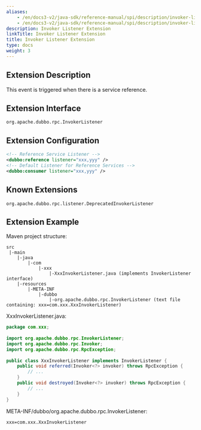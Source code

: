 ```yaml
---
aliases:
    - /en/docs3-v2/java-sdk/reference-manual/spi/description/invoker-listener/
    - /en/docs3-v2/java-sdk/reference-manual/spi/description/invoker-listener/
description: Invoker Listener Extension
linkTitle: Invoker Listener Extension
title: Invoker Listener Extension
type: docs
weight: 3
---
```







## Extension Description

This event is triggered when there is a service reference.

## Extension Interface

`org.apache.dubbo.rpc.InvokerListener`

## Extension Configuration

```xml
<!-- Reference Service Listener -->
<dubbo:reference listener="xxx,yyy" /> 
<!-- Default Listener for Reference Services -->
<dubbo:consumer listener="xxx,yyy" /> 
```

## Known Extensions

`org.apache.dubbo.rpc.listener.DeprecatedInvokerListener`

## Extension Example

Maven project structure:

```
src
 |-main
    |-java
        |-com
            |-xxx
                |-XxxInvokerListener.java (implements InvokerListener interface)
    |-resources
        |-META-INF
            |-dubbo
                |-org.apache.dubbo.rpc.InvokerListener (text file containing: xxx=com.xxx.XxxInvokerListener)
```

XxxInvokerListener.java:

```java
package com.xxx;
 
import org.apache.dubbo.rpc.InvokerListener;
import org.apache.dubbo.rpc.Invoker;
import org.apache.dubbo.rpc.RpcException;
 
public class XxxInvokerListener implements InvokerListener {
    public void referred(Invoker<?> invoker) throws RpcException {
        // ...
    }
    public void destroyed(Invoker<?> invoker) throws RpcException {
        // ...
    }
}
```

META-INF/dubbo/org.apache.dubbo.rpc.InvokerListener:

```properties
xxx=com.xxx.XxxInvokerListener
```

